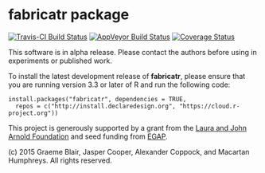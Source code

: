 # fabricatr package

[![Travis-CI Build Status](https://travis-ci.org/DeclareDesign/fabricatr.svg?branch=master)](https://travis-ci.org/DeclareDesign/fabricatr)
[![AppVeyor Build Status](https://ci.appveyor.com/api/projects/status/github/DeclareDesign/fabricatr?branch=master&svg=true)](https://ci.appveyor.com/project/DeclareDesign/fabricatr)
[![Coverage Status](https://coveralls.io/repos/github/DeclareDesign/fabricatr/badge.svg?branch=master)](https://coveralls.io/github/DeclareDesign/fabricatr?branch=master)

This software is in alpha release. Please contact the authors before using in experiments or published work.

To install the latest development release of **fabricatr**, please ensure that you are running version 3.3 or later of R and run the following code:

```
install.packages("fabricatr", dependencies = TRUE,
  repos = c("http://install.declaredesign.org", "https://cloud.r-project.org"))
```

This project is generously supported by a grant from the [Laura and John Arnold Foundation](http://www.arnoldfoundation.org) and seed funding from [EGAP](http://egap.org).

(c) 2015 Graeme Blair, Jasper Cooper, Alexander Coppock, and Macartan Humphreys. All rights reserved.
